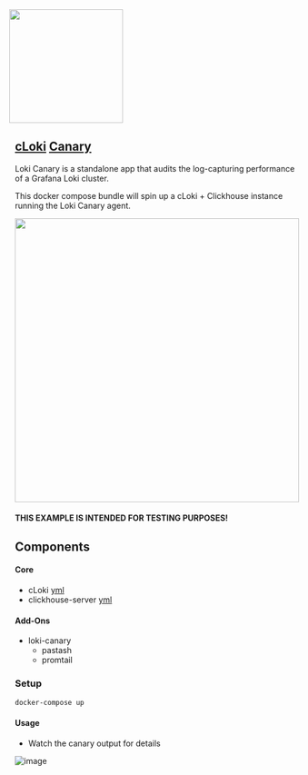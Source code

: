 <img src='https://user-images.githubusercontent.com/1423657/218816262-e0e8d7ad-44d0-4a7d-9497-0d383ed78b83.png' style="margin-left:-10px" width=200>

## [cLoki](https://github.com/lmangani/cLoki) [Canary](https://grafana.com/docs/loki/latest/operations/loki-canary/)

Loki Canary is a standalone app that audits the log-capturing performance of a Grafana Loki cluster.

This docker compose bundle will spin up a cLoki + Clickhouse instance running the Loki Canary agent.

<img src="https://grafana.com/docs/loki/latest/operations/loki-canary-block.png" width=500 />

#### THIS EXAMPLE IS INTENDED FOR TESTING PURPOSES!

## Components

#### Core
* cLoki [yml](https://github.com/metrico/cloki-docker-canary/blob/main/cloki.yml)
* clickhouse-server [yml](https://github.com/metrico/cloki-docker-canary/blob/main/clickhouse-service.yml)
#### Add-Ons
* loki-canary
  * pastash 
  * promtail

### Setup

```bash
docker-compose up
```

#### Usage

* Watch the canary output for details

![image](https://user-images.githubusercontent.com/1423657/144712701-19506523-5f34-4e46-b813-a5228fad9032.png)

<!--
![image](https://user-images.githubusercontent.com/1423657/144712675-5111209e-0511-4203-8fbd-466def03cefb.png)
-->
